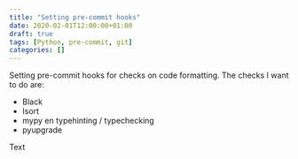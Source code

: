 ```yaml
---
title: "Setting pre-commit hooks"
date: 2020-02-01T12:00:00+01:00
draft: true
tags: [Python, pre-commit, git]
categories: []
---
```


Setting pre-commit hooks for checks on code formatting. The checks I want to do are:

- Black
- Isort
- mypy en typehinting / typechecking
- pyupgrade

Text
